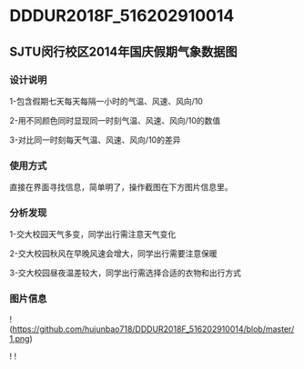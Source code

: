 # DDDUR2018F_516202910014  
## SJTU闵行校区2014年国庆假期气象数据图 

### 设计说明 

1-包含假期七天每天每隔一小时的气温、风速、风向/10

2-用不同颜色同时显现同一时刻气温、风速、风向/10的数值

3-对比同一时刻每天气温、风速、风向/10的差异  

### 使用方式  
直接在界面寻找信息，简单明了，操作截图在下方图片信息里。  

### 分析发现

1-交大校园天气多变，同学出行需注意天气变化

2-交大校园秋风在早晚风速会增大，同学出行需要注意保暖

3-交大校园昼夜温差较大，同学出行需选择合适的衣物和出行方式

### 图片信息
!(https://github.com/hujunbao718/DDDUR2018F_516202910014/blob/master/1.png)

!
!
